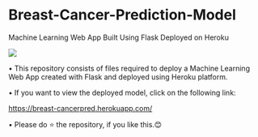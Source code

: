 # Breast-Cancer-Prediction-Model
Machine Learning Web App Built Using Flask Deployed on Heroku

<img src="https://www.flushinghospital.org/newsletter/wp-content/uploads/2019/09/fattyliverpic.jpg">

• This repository consists of files required to deploy a Machine Learning Web App created with Flask and deployed using Heroku platform.

• If you want to view the deployed model, click on the following link:

https://breast-cancerpred.herokuapp.com/

• Please do ⭐ the repository, if you like this.😊
